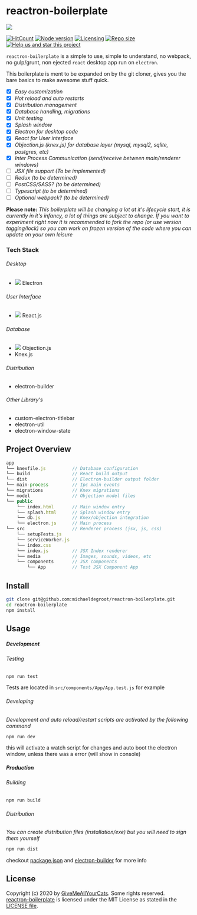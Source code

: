 # reactron-boilerplate

![](https://i.imgur.com/T95ZyDI.png)

[![HitCount](http://hits.dwyl.io/michaeldegroot/reactron-boilerplate.svg)](http://hits.dwyl.io/michaeldegroot/reactron-boilerplate) [![Node version](https://img.shields.io/node/v/cipher-chain.svg)](https://www.npmjs.com/package/cipher-chain) [![Licensing](https://img.shields.io/github/license/michaeldegroot/reactron-boilerplate.svg)](https://raw.githubusercontent.com/michaeldegroot/reactron-boilerplate/master/LICENSE) [![Repo size](https://img.shields.io/github/repo-size/michaeldegroot/reactron-boilerplate.svg.svg)](https://github.com/michaeldegroot/reactron-boilerplate.svg) [![Help us and star this project](https://img.shields.io/github/stars/michaeldegroot/reactron-boilerplate.svg?style=social)](https://github.com/michaeldegroot/reactron-boilerplate)

`reactron-boilerplate` is a simple to use, simple to understand, no webpack, no gulp/grunt, non ejected `react` desktop app run on `electron`.

This boilerplate is ment to be expanded on by the git cloner, gives you the bare basics to make awesome stuff quick.

 - [x] _Easy customization_
 - [x] _Hot reload and auto restarts_
 - [x] _Distribution management_
 - [x] _Database handling, migrations_
 - [x] _Unit testing_
 - [x] _Splash window_
 - [x] _Electron for desktop code_
 - [x] _React for User interface_
 - [x] _Objection.js (knex.js) for database layer (mysql, mysql2, sqlite, postgres, etc)_
 - [x] _Inter Process Communication (send/receive between main/renderer windows)_
 - [ ] _JSX file support (To be implemented)_
 - [ ] _Redux (to be determined)_
 - [ ] _PostCSS/SASS? (to be determined)_
 - [ ] _Typescript (to be determined)_
 - [ ] _Optional webpack? (to be determined)_

**Please note:**
_This boilerplate will be changing a lot at it's lifecycle start, it is currently in it's infancy, a lot of things are subject to change. If you want to experiment right now it is recommended to fork the repo (or use version tagging/lock) so you can work on frozen version of the code where you can update on your own leisure_

### Tech Stack

###### Desktop

- ![](https://i.imgur.com/qf8vXHi.png) Electron

###### User Interface

- ![](https://i.imgur.com/zcJJSVm.png) React.js

###### Database

- ![](https://i.imgur.com/ETYR7Uo.png) Objection.js
- Knex.js

###### Distribution

- electron-builder

###### Other Library's

- custom-electron-titlebar
- electron-util
- electron-window-state

## Project Overview

```js
app
└── knexfile.js          // Database configuration
└── build                // React build output
└── dist                 // Electron-builder output folder
└── main-process         // Ipc main events
└── migrations           // Knex migrations
└── model                // Objection model files
└── public
    └── index.html       // Main window entry
    └── splash.html      // Splash window entry
    └── db.js            // Knex/objection integration
    └── electron.js      // Main process
└── src                  // Renderer process (jsx, js, css)
    └── setupTests.js
    └── serviceWorker.js
    └── index.css
    └── index.js         // JSX Index renderer
    └── media            // Images, sounds, videos, etc
    └── components       // JSX components
        └── App          // Test JSX Component App
```

## Install

```bash
git clone git@github.com:michaeldegroot/reactron-boilerplate.git
cd reactron-boilerplate
npm install
```

## Usage

##### Development

###### Testing

```bash
npm run test
```

Tests are located in `src/components/App/App.test.js` for example

###### Developing

_Development and auto reload/restart scripts are activated by the following command_

```bash
npm run dev
```

this will activate a watch script for changes and auto boot the electron window, unless there was a error (will show in console)

##### Production

###### Building

```bash
npm run build
```

###### Distribution

_You can create distribution files (installation/exe) but you will need to sign them yourself_

```bash
npm run dist
```

checkout [package.json](https://github.com/michaeldegroot/reactron-boilerplate/blob/master/package.json) and [electron-builder](https://github.com/electron-userland/electron-builder) for more info

## License

Copyright (c) 2020 by [GiveMeAllYourCats](https://github.com/michaeldegroot). Some rights reserved.<br>
[reactron-boilerplate](https://github.com/michaeldegroot/reactron-boilerplate) is licensed under the MIT License as stated in the [LICENSE file](https://github.com/michaeldegroot/reactron-boilerplate/blob/master/LICENSE).
